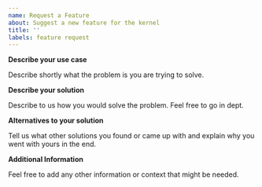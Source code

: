 ```yaml
---
name: Request a Feature
about: Suggest a new feature for the kernel
title: ''
labels: feature request
---
```


**Describe your use case**

Describe shortly what the problem is you are trying to solve.

**Describe your solution**

Describe to us how you would solve the problem. Feel free to go in dept.

**Alternatives to your solution**

Tell us what other solutions you found or came up with and explain why you went with yours in the end.

**Additional Information**

Feel free to add any other information or context that might be needed.
